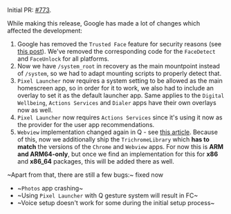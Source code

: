 Initial PR: [#773](https://github.com/opengapps/opengapps/pull/773).

While making this release, Google has made a lot of changes which affected the development:

1. Google has removed the `Trusted Face` feature for security reasons (see [this post](https://www.androidpolice.com/2019/09/04/trusted-face-smart-unlock-method-has-been-removed-from-android-devices/)). We've removed the corresponding code for the `FaceDetect` and `FaceUnlock` for all platforms.
2. Now we have `/system_root` in recovery as the main mountpoint instead of `/system`, so we had to adapt mounting scripts to properly detect that.
3. `Pixel Launcher` now requires a system setting to be allowed as the main homescreen app, so in order for it to work, we also had to include an overlay to set it as the default launcher app.
Same applies to the `Digital Wellbeing`, `Actions Services` and `Dialer` apps have their own overlays now as well.
4. `Pixel Launcher` now requires `Actions Services` since it's using it now as the provider for the user app recommendations.
5. `Webview` implementation changed again in Q - see [this article](https://www.xda-developers.com/google-chrome-no-longer-webview-provider-android-10/). Because of this, now we additionally ship the `TrichromeLibrary` which **has to match** the versions of the `Chrome` and `Webview` apps.
For now this is **ARM and ARM64-only**, but once we find an implementation for this for **x86** and **x86_64** packages, this will be added there as well.

~Apart from that, there are still a few bugs:~ fixed now
- ~`Photos` app crashing~
- ~Using `Pixel Launcher` with Q gesture system will result in FC~
- ~Voice setup doesn't work for some during the initial setup process~